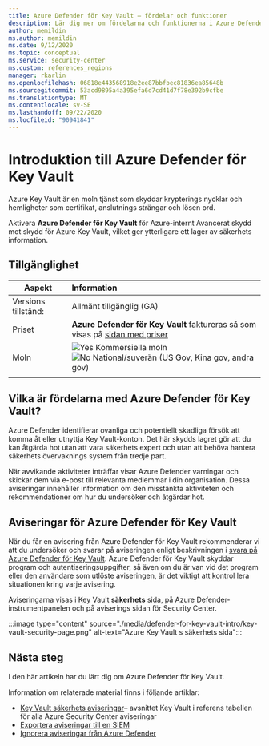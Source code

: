 ```yaml
---
title: Azure Defender för Key Vault – fördelar och funktioner
description: Lär dig mer om fördelarna och funktionerna i Azure Defender för Key Vault.
author: memildin
ms.author: memildin
ms.date: 9/12/2020
ms.topic: conceptual
ms.service: security-center
ms.custom: references_regions
manager: rkarlin
ms.openlocfilehash: 06818e443568918e2ee87bbfbec81836ea85648b
ms.sourcegitcommit: 53acd9895a4a395efa6d7cd41d7f78e392b9cfbe
ms.translationtype: MT
ms.contentlocale: sv-SE
ms.lasthandoff: 09/22/2020
ms.locfileid: "90941841"
---
```

# <a name="introduction-to-azure-defender-for-key-vault"></a>Introduktion till Azure Defender för Key Vault

Azure Key Vault är en moln tjänst som skyddar krypterings nycklar och hemligheter som certifikat, anslutnings strängar och lösen ord. 

Aktivera **Azure Defender för Key Vault** för Azure-internt Avancerat skydd mot skydd för Azure Key Vault, vilket ger ytterligare ett lager av säkerhets information. 

## <a name="availability"></a>Tillgänglighet

|Aspekt|Information|
|----|:----|
|Versions tillstånd:|Allmänt tillgänglig (GA)|
|Priset|**Azure Defender för Key Vault** faktureras så som visas på [sidan med priser](security-center-pricing.md)|
|Moln|![Yes](./media/icons/yes-icon.png) Kommersiella moln<br>![No](./media/icons/no-icon.png) National/suverän (US Gov, Kina gov, andra gov)|
|||

## <a name="what-are-the-benefits-of-azure-defender-for-key-vault"></a>Vilka är fördelarna med Azure Defender för Key Vault?

Azure Defender identifierar ovanliga och potentiellt skadliga försök att komma åt eller utnyttja Key Vault-konton. Det här skydds lagret gör att du kan åtgärda hot utan att vara säkerhets expert och utan att behöva hantera säkerhets övervaknings system från tredje part.  

När avvikande aktiviteter inträffar visar Azure Defender varningar och skickar dem via e-post till relevanta medlemmar i din organisation. Dessa aviseringar innehåller information om den misstänkta aktiviteten och rekommendationer om hur du undersöker och åtgärdar hot. 

## <a name="azure-defender-for-key-vault-alerts"></a>Aviseringar för Azure Defender för Key Vault
När du får en avisering från Azure Defender för Key Vault rekommenderar vi att du undersöker och svarar på aviseringen enligt beskrivningen i [svara på Azure Defender för Key Vault](defender-for-key-vault-usage.md). Azure Defender för Key Vault skyddar program och autentiseringsuppgifter, så även om du är van vid det program eller den användare som utlöste aviseringen, är det viktigt att kontrol lera situationen kring varje avisering.

Aviseringarna visas i Key Vault **säkerhets** sida, på Azure Defender-instrumentpanelen och på aviserings sidan för Security Center.

:::image type="content" source="./media/defender-for-key-vault-intro/key-vault-security-page.png" alt-text="Azure Key Vault s säkerhets sida":::

## <a name="next-steps"></a>Nästa steg

I den här artikeln har du lärt dig om Azure Defender för Key Vault.

Information om relaterade material finns i följande artiklar: 

- [Key Vault säkerhets aviseringar](alerts-reference.md#alerts-azurekv)– avsnittet Key Vault i referens tabellen för alla Azure Security Center aviseringar
- [Exportera aviseringar till en SIEM](continuous-export.md)
- [Ignorera aviseringar från Azure Defender](alerts-suppression-rules.md)